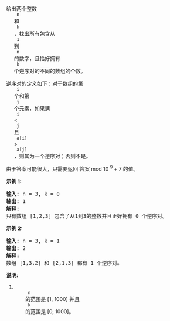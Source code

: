 <html>
 <body>
  <p>
   给出两个整数
   <code>
    n
   </code>
   和
   <code>
    k
   </code>
   ，找出所有包含从
   <code>
    1
   </code>
   到
   <code>
    n
   </code>
   的数字，且恰好拥有
   <code>
    k
   </code>
   个逆序对的不同的数组的个数。
  </p>
  <p>
   逆序对的定义如下：对于数组的第
   <code>
    i
   </code>
   个和第
   <code>
    j
   </code>
   个元素，如果满
   <code>
    i
   </code>
   &lt;
   <code>
    j
   </code>
   且
   <code>
    a[i]
   </code>
   &gt;
   <code>
    a[j]
   </code>
   ，则其为一个逆序对；否则不是。
  </p>
  <p>
   由于答案可能很大，只需要返回 答案 mod 10
   <sup>
    9
   </sup>
   + 7 的值。
  </p>
  <p>
   <strong>
    示例 1:
   </strong>
  </p>
  <pre>
<strong>输入:</strong> n = 3, k = 0
<strong>输出:</strong> 1
<strong>解释:</strong> 
只有数组 [1,2,3] 包含了从1到3的整数并且正好拥有 0 个逆序对。
</pre>
  <p>
   <strong>
    示例 2:
   </strong>
  </p>
  <pre>
<strong>输入:</strong> n = 3, k = 1
<strong>输出:</strong> 2
<strong>解释:</strong> 
数组 [1,3,2] 和 [2,1,3] 都有 1 个逆序对。
</pre>
  <p>
   <strong>
    说明:
   </strong>
  </p>
  <ol>
   <li>
    <code>
     n
    </code>
    的范围是 [1, 1000] 并且
    <code>
     k
    </code>
    的范围是 [0, 1000]。
   </li>
  </ol>
 </body>
</html>
